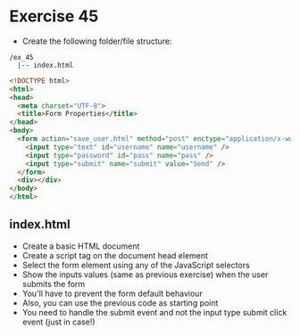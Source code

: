 # Exercise 45

* Create the following folder/file structure:

```
/ex_45
  |-- index.html
```

```html
<!DOCTYPE html>
<html>
<head>
  <meta charset="UTF-8">
  <title>Form Properties</title>
</head>
<body>
  <form action="save_user.html" method="post" enctype="application/x-www-form-urlencoded" name="login">
    <input type="text" id="username" name="username" />
    <input type="password" id="pass" name="pass" />
    <input type="submit" name="submit" value="Send" />
  </form>
  <div></div>
</body>
</html>
```

## index.html
* Create a basic HTML document
* Create a script tag on the document head element
* Select the form element using any of the JavaScript selectors
* Show the inputs values (same as previous exercise) when the user submits the form
* You'll have to prevent the form default behaviour
* Also, you can use the previous code as starting point
* You need to handle the submit event and not the input type submit click event (just in case!)